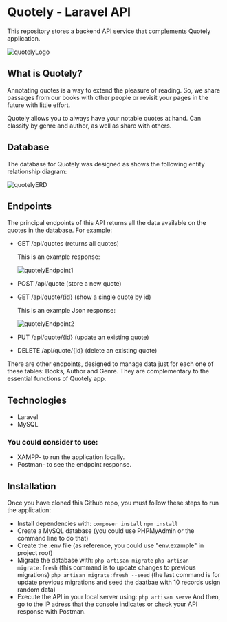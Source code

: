 
# Quotely - Laravel API

This repository stores a backend API service that complements Quotely application.

![quotelyLogo](https://user-images.githubusercontent.com/117080861/225559955-2b0d2933-bf7b-496d-b742-866bc79e64bb.png)

## What is Quotely? 

Annotating quotes is a way to extend the pleasure of reading. So, we share passages from our books with other people or revisit your pages in the future with little effort.

Quotely allows you to always have your notable quotes at hand. Can classify by genre and author, as well as share with others.


## Database

The database for Quotely was designed as shows the following entity relationship diagram:

![quotelyERD](https://user-images.githubusercontent.com/117080861/225568274-82f7f54e-44ce-4295-b82e-e361e4269561.png)


## Endpoints
The principal endpoints of this API returns all the data available on the quotes in the database. For example:
*  GET /api/quotes (returns all quotes)

    This is an example response:
    
    ![quotelyEndpoint1](https://user-images.githubusercontent.com/117080861/225566295-7aacb304-1703-40ec-a344-4784a6b13909.png)

* POST /api/quote (store a new quote)
* GET /api/quote/{id} (show a single quote by id)

    This is an example Json response:
    
    ![quotelyEndpoint2](https://user-images.githubusercontent.com/117080861/225567042-625e64f5-f1d9-4548-85dc-cd578d894523.png)

* PUT /api/quote/{id} (update an existing quote)
* DELETE /api/quote/{id} (delete an existing quote)

There are other endpoints, designed to manage data just for each one of these tables: Books, Author and Genre. They are complementary to the essential functions of Quotely app.

## Technologies 

* Laravel
* MySQL

### You could consider to use:
* XAMPP- to run the application locally.
* Postman- to see the endpoint response.

## Installation
Once you have cloned this Github repo, you must follow these steps to run the application:

* Install dependencies with:
    `composer install`
    `npm install`
* Create a MySQL database (you could use PHPMyAdmin or the command line to do that)
* Create the .env file (as reference, you could use "env.example" in project root)
* Migrate the database with:
    `php artisan migrate`
    `php artisan migrate:fresh`
    (this command is to update changes to previous migrations)
    `php artisan migrate:fresh --seed`
    (the last command is for update previous migrations and seed the daatbae with 10 records usign random data)
* Execute the API in your local server using:
        `php artisan serve`
  And then, go to the IP adress that the console indicates or check your API response with Postman. 


